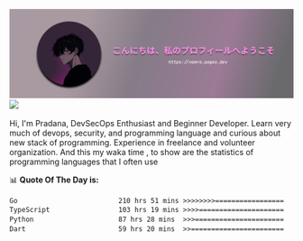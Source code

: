 ![banner](.github/profile-markdown.png)
<img src="https://user-images.githubusercontent.com/73097560/115834477-dbab4500-a447-11eb-908a-139a6edaec5c.gif"></p>

Hi, I'm Pradana, DevSecOps Enthusiast and Beginner Developer. Learn very much of devops, security, and programming language and curious about new stack of programming. Experience in freelance and volunteer organization. And this my waka time , to show are the statistics of programming languages that I often use

📊 **Quote Of The Day is:**
<!--START_SECTION:waka-->

```txt
Go                         210 hrs 51 mins >>>>>>>>=================   31.95 %
TypeScript                 103 hrs 19 mins >>>>=====================   15.66 %
Python                     87 hrs 28 mins  >>>======================   13.26 %
Dart                       59 hrs 20 mins  >>=======================   08.99 %
```

<!--END_SECTION:waka-->
